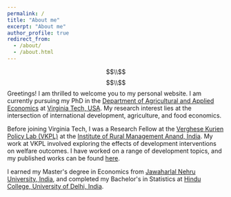 ```yaml
---
permalink: /
title: "About me"
excerpt: "About me"
author_profile: true
redirect_from: 
  - /about/
  - /about.html
---
```


$$\\$$
$$\\$$
Greetings! I am thrilled to welcome you to my personal website. I am currently pursuing my PhD in the [Department of Agricultural and Applied Economics](https://aaec.vt.edu/) at [Virginia Tech, USA](https://www.vt.edu/). My research interest lies at the intersection of international development, agriculture, and food economics. 

Before joining Virginia Tech, I was a Research Fellow at the [Verghese Kurien Policy Lab (VKPL)](https://www.irma.ac.in/centres-of-excellence-units/verghese-kurien-policy-lab-vkpl) at the [Institute of Rural Management Anand, India](https://irma.ac.in/). My work at VKPL involved exploring the effects of development interventions on welfare outcomes. I have worked on a range of development topics, and my published works can be found [here](publications).

I earned my Master's degree in Economics from [Jawaharlal Nehru University, India](https://www.jnu.ac.in/main/), and completed my Bachelor's in Statistics at [Hindu College, University of Delhi, India](https://hinducollege.ac.in/). 
